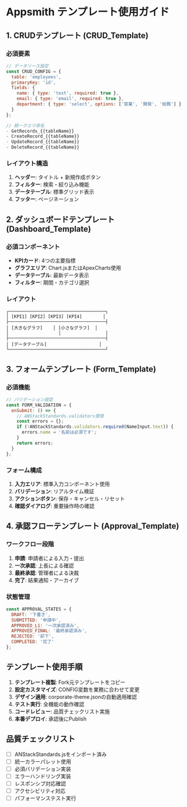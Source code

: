 # Appsmith テンプレート使用ガイド

## 1. CRUDテンプレート (CRUD_Template)

### 必須要素
```javascript
// データソース設定
const CRUD_CONFIG = {
  table: 'employees',
  primaryKey: 'id',
  fields: {
    name: { type: 'text', required: true },
    email: { type: 'email', required: true },
    department: { type: 'select', options: ['営業', '開発', '総務'] }
  }
};

// 統一クエリ命名
- GetRecords_{{tableName}}
- CreateRecord_{{tableName}}
- UpdateRecord_{{tableName}}
- DeleteRecord_{{tableName}}
```

### レイアウト構造
1. **ヘッダー**: タイトル + 新規作成ボタン
2. **フィルター**: 検索・絞り込み機能
3. **データテーブル**: 標準グリッド表示
4. **フッター**: ページネーション

## 2. ダッシュボードテンプレート (Dashboard_Template)

### 必須コンポーネント
- **KPIカード**: 4つの主要指標
- **グラフエリア**: Chart.jsまたはApexCharts使用
- **データテーブル**: 最新データ表示
- **フィルター**: 期間・カテゴリ選択

### レイアウト
```
┌─────────────────────────────────────┐
│ [KPI1] [KPI2] [KPI3] [KPI4]        │
├─────────────────────────────────────┤
│ [大きなグラフ]    │ [小さなグラフ]  │
│                   │                 │
├─────────────────────────────────────┤
│ [データテーブル]                    │
└─────────────────────────────────────┘
```

## 3. フォームテンプレート (Form_Template)

### 必須機能
```javascript
// バリデーション設定
const FORM_VALIDATION = {
  onSubmit: () => {
    // ANStackStandards.validators使用
    const errors = {};
    if (!ANStackStandards.validators.required(NameInput.text)) {
      errors.name = '名前は必須です';
    }
    return errors;
  }
};
```

### フォーム構成
1. **入力エリア**: 標準入力コンポーネント使用
2. **バリデーション**: リアルタイム検証
3. **アクションボタン**: 保存・キャンセル・リセット
4. **確認ダイアログ**: 重要操作時の確認

## 4. 承認フローテンプレート (Approval_Template)

### ワークフロー段階
1. **申請**: 申請者による入力・提出
2. **一次承認**: 上長による確認
3. **最終承認**: 管理者による決裁
4. **完了**: 結果通知・アーカイブ

### 状態管理
```javascript
const APPROVAL_STATES = {
  DRAFT: '下書き',
  SUBMITTED: '申請中',
  APPROVED_L1: '一次承認済み',
  APPROVED_FINAL: '最終承認済み',
  REJECTED: '却下',
  COMPLETED: '完了'
};
```

## テンプレート使用手順

1. **テンプレート複製**: Fork元テンプレートをコピー
2. **設定カスタマイズ**: CONFIG変数を業務に合わせて変更
3. **デザイン適用**: corporate-theme.jsonの自動適用確認
4. **テスト実行**: 全機能の動作確認
5. **コードレビュー**: 品質チェックリスト実施
6. **本番デプロイ**: 承認後にPublish

## 品質チェックリスト

- [ ] ANStackStandards.jsをインポート済み
- [ ] 統一カラーパレット使用
- [ ] 必須バリデーション実装
- [ ] エラーハンドリング実装
- [ ] レスポンシブ対応確認
- [ ] アクセシビリティ対応
- [ ] パフォーマンステスト実行
